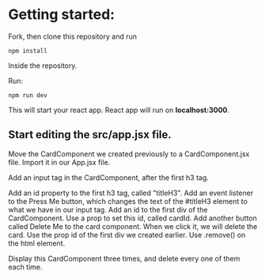 # Getting started:
Fork, then clone this repository and run

    npm install

Inside the repository.

Run:

    npm run dev

This will start your react app.
React app will run on **localhost:3000**.

## Start editing the **src/app.jsx** file.

Move the CardComponent we created previously to a CardComponent.jsx file.
Import it in our App.jsx file.

Add an input tag in the CardComponent, after the first h3 tag.

Add an id property to the first h3 tag, called "titleH3".
Add an event listener to the Press Me button, which changes the text of the #titleH3 element to what we have in our input tag.
Add an id to the first div of the CardComponent.
Use a prop to set this id, called cardId.
Add another button called Delete Me to the card component. When we click it, we will delete the card. Use the prop id of the first div we created earlier.
Use .remove() on the html element.

Display this CardComponent three times, and delete every one of them each time.

